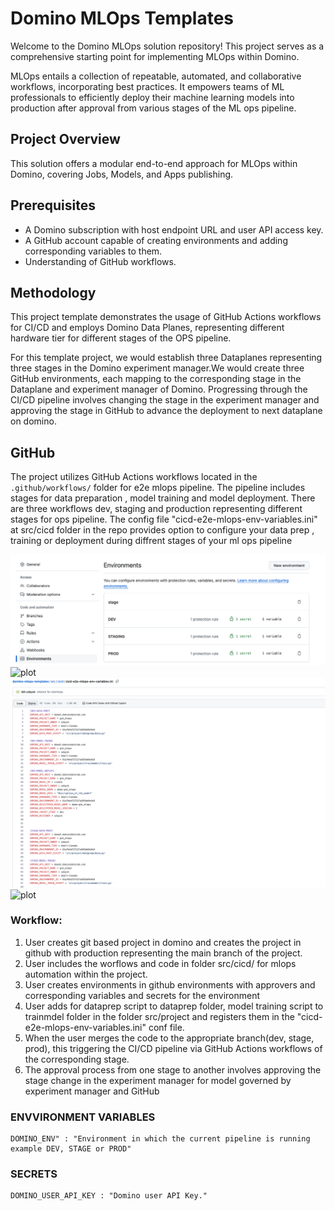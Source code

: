 # Domino MLOps Templates

Welcome to the Domino MLOps solution repository! This project serves as a comprehensive starting point for implementing MLOps within Domino.

MLOps entails a collection of repeatable, automated, and collaborative workflows, incorporating best practices. It empowers teams of ML professionals to efficiently deploy their machine learning models into production after approval from various stages of the ML ops pipeline.

## Project Overview

This solution offers a modular end-to-end approach for MLOps within Domino, covering Jobs, Models, and Apps publishing.

## Prerequisites

- A Domino subscription with host endpoint URL and user API access key.
- A GitHub account capable of creating environments and adding corresponding variables to them.
- Understanding of GitHub workflows.

## Methodology

This project template demonstrates the usage of GitHub Actions workflows for CI/CD and employs Domino Data Planes, representing different hardware tier for different stages of the OPS pipeline.

For this template project, we would establish three Dataplanes representing three stages in the Domino experiment manager.We would create three GitHub environments, each mapping to the corresponding stage in the Dataplane and experiment manager of Domino. Progressing through the CI/CD pipeline involves changing the stage in the experiment manager and approving the stage in GitHub to advance the deployment to next dataplane on domino.

## GitHub

The project utilizes GitHub Actions workflows located in the `.github/workflows/` folder for e2e mlops pipeline. The pipeline includes stages for data preparation , model training and model deployment. There are three workflows dev, staging and production representing different stages for ops pipeline. The config file "cicd-e2e-mlops-env-variables.ini" at src/cicd folder in the repo provides option to configure your data prep , training or deployment during diffrent stages of your ml ops pipeline  


![plot](./images/environments.png)
![plot](./images/environment_variables.png)
![plot](./images/config_file.png)
![plot](./images/approvers.png)



### Workflow:

1. User creates git based project in domino and creates the project in github with production representing the main branch of the project.
2. User includes the worflows and code in folder src/cicd/ for mlops automation within the project.
3. User creates environments in github environments with approvers and corresponding variables and secrets for the environment
4. User adds for dataprep script to dataprep folder, model training script to trainmdel folder in the folder src/project and registers them in the "cicd-e2e-mlops-env-variables.ini" conf file.
6. When the user merges the code to the appropriate branch(dev, stage, prod), this triggering the CI/CD pipeline via GitHub Actions workflows of the corresponding stage.
7. The approval process from one stage to another involves approving the stage change in the experiment manager for model governed by experiment manager and GitHub 

### ENVVIRONMENT VARIABLES
    DOMINO_ENV" : "Environment in which the current pipeline is running example DEV, STAGE or PROD"

### SECRETS
    DOMINO_USER_API_KEY : "Domino user API Key."
